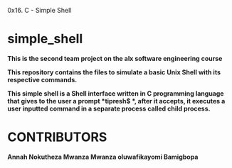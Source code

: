0x16. C - Simple Shell
# simple_shell
<p> </p>
<strong>This is the second team project on the alx software engineering course</strong>

<p><strong>This repository contains the files to simulate a basic Unix Shell with its respective commands.

This simple shell is a Shell interface written in C programming language that gives to the user a prompt *tipresh$ *, after it accepts, it executes a user inputted command in a separate process called child process.</strong></p>

<h1>CONTRIBUTORS</h1>
<strong> Annah Nokutheza Mwanza Mwanza 
         oluwafikayomi Bamigbopa 

